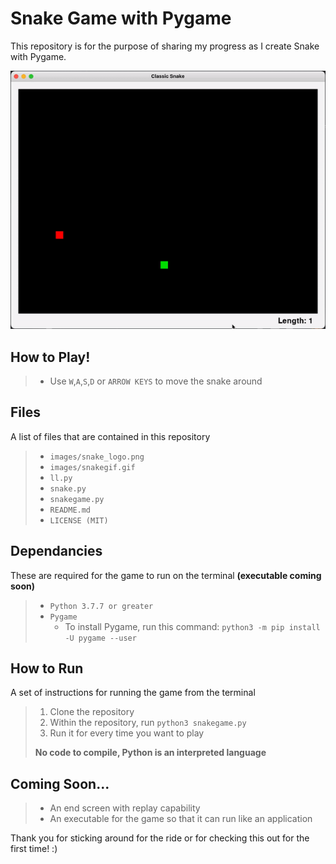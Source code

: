 # Snake Game with Pygame
This repository is for the purpose of sharing my progress as I create Snake with Pygame.

<p align ="center">
    <img src="images/snakegif.gif" alt="Snake gif" />
</p>

## How to Play!

> * Use `W`,`A`,`S`,`D` or `ARROW KEYS` to move the snake around

## Files
A list of files that are contained in this repository

> * `images/snake_logo.png`
> * `images/snakegif.gif`
> * `ll.py`
> * `snake.py`
> * `snakegame.py`
> * `README.md`
> * `LICENSE (MIT)`

## Dependancies
These are required for the game to run on the terminal **(executable coming soon)**

> * `Python 3.7.7 or greater`
> * `Pygame`
>     - To install Pygame, run this command: `python3 -m pip install -U pygame --user`

## How to Run
A set of instructions for running the game from the terminal

> 1. Clone the repository
> 2. Within the repository, run `python3 snakegame.py`
> 3. Run it for every time you want to play
>
> **No code to compile, Python is an interpreted language**

## Coming Soon...

> * An end screen with replay capability
> * An executable for the game so that it can run like an application

Thank you for sticking around for the ride or for checking this out for the first time! :)
